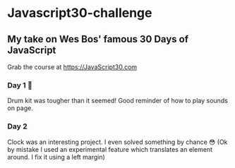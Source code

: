 # Javascript30-challenge

## My take on Wes Bos' famous 30 Days of JavaScript 
Grab the course at https://JavaScript30.com

### Day 1 🥁

Drum kit was tougher than it seemed! Good reminder of how to play sounds on page.

### Day 2

Clock was an interesting project. I even solved something by chance 😳
(Ok by mistake I used an experimental feature which translates an element around. I fix it using a left margin)

